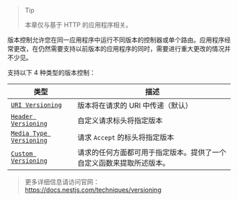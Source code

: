> Tip
>
> 本章仅与基于 HTTP 的应用程序相关。

版本控制允许您在同一应用程序中运行不同版本的控制器或单个路由。应用程序经常更改，在仍然需要支持以前版本的应用程序的同时，需要进行重大更改的情况并不少见。

支持以下 4 种类型的版本控制：

| 类型                                                         | 描述                                                         |
| ------------------------------------------------------------ | ------------------------------------------------------------ |
| [`URI Versioning`](https://docs.nestjs.com/techniques/versioning#uri-versioning-type) | 版本将在请求的 URI 中传递（默认）                            |
| [`Header Versioning`](https://docs.nestjs.com/techniques/versioning#header-versioning-type) | 自定义请求标头将指定版本                                     |
| [`Media Type Versioning`](https://docs.nestjs.com/techniques/versioning#media-type-versioning-type) | 请求 `Accept` 的标头将指定版本                               |
| [`Custom Versioning`](https://docs.nestjs.com/techniques/versioning#custom-versioning-type) | 请求的任何方面都可用于指定版本。提供了一个自定义函数来提取所述版本。 |



> 更多详细信息请访问官网：https://docs.nestjs.com/techniques/versioning